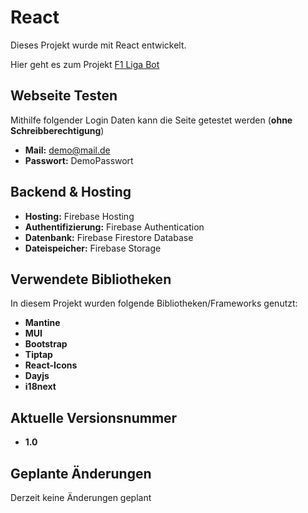 # React

Dieses Projekt wurde mit React entwickelt.

Hier geht es zum Projekt [F1 Liga Bot](https://davide131297.github.io/ligabot-web/)

## Webseite Testen

Mithilfe folgender Login Daten kann die Seite getestet werden (**ohne Schreibberechtigung**)

- **Mail:** demo@mail.de
- **Passwort:** DemoPasswort

## Backend & Hosting

- **Hosting:** Firebase Hosting
- **Authentifizierung:** Firebase Authentication
- **Datenbank:** Firebase Firestore Database
- **Dateispeicher:** Firebase Storage


## Verwendete Bibliotheken

In diesem Projekt wurden folgende Bibliotheken/Frameworks genutzt:

- **Mantine**
- **MUI**
- **Bootstrap**
- **Tiptap**
- **React-Icons**
- **Dayjs**
- **i18next**

## Aktuelle Versionsnummer

- **1.0**

## Geplante Änderungen

Derzeit keine Änderungen geplant
